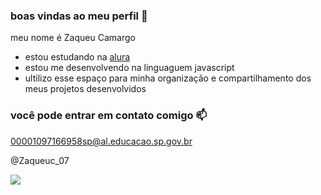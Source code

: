 ### boas vindas ao meu perfil 🥇

meu nome é Zaqueu Camargo

- estou estudando na [alura](https://www.alura.com.br)
- estou me desenvolvendo na linguaguem javascript
- ultilizo esse espaço para minha organização e compartilhamento dos meus projetos desenvolvidos

### você pode entrar em contato comigo 📫

00001097166958sp@al.educacao.sp.gov.br

@Zaqueuc_07

![](https://media1.tenor.com/m/mCiM7CmGGI4AAAAC/naruto.gif)
